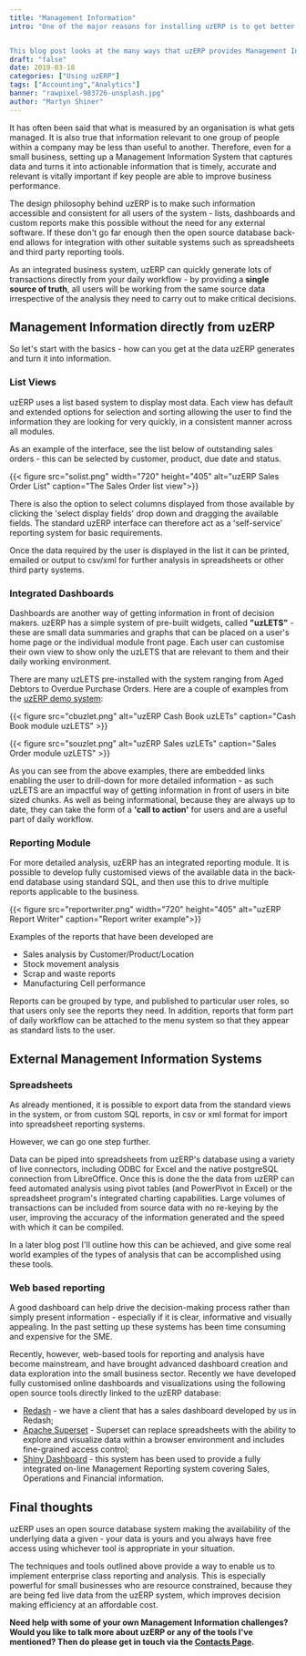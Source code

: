 ```yaml
---
title: "Management Information"
intro: "One of the major reasons for installing uzERP is to get better information for key decision makers.


This blog post looks at the many ways that uzERP provides Management Information for your business."
draft: "false"
date: 2019-03-18
categories: ["Using uzERP"]
tags: ["Accounting","Analytics"]
banner: "rawpixel-983726-unsplash.jpg"
author: "Martyn Shiner"
---
```

It has often been said that what is measured by an organisation is what gets managed. It is also true that information relevant to one group of people within a company may be less than useful to another. Therefore, even for a small business, setting up a Management Information System that captures data and turns it into actionable information that is timely, accurate and relevant is vitally important if key people are able to improve business performance.

The design philosophy behind uzERP is to make such information accessible and consistent for all users of the system - lists, dashboards and custom reports make this possible without the need for any external software. If these don't go far enough then the open source database back-end allows for integration with other suitable systems such as spreadsheets and third party reporting tools.

As an integrated business system, uzERP can quickly generate lots of transactions directly from your daily workflow - by providing a **single source of truth**, all users will be working from the same source data irrespective of the analysis they need to carry out to make critical decisions.

## Management Information directly from uzERP

So let's start with the basics - how can you get at the data uzERP generates and turn it into information.

### List Views

uzERP uses a list based system to display most data. Each view has default and extended options for selection and sorting allowing the user to find the information they are looking for very quickly, in a consistent manner across all modules.

As an example of the interface, see the list below of outstanding sales orders - this can be selected by customer, product, due date and status.

{{< figure src="solist.png" width="720" height="405" alt="uzERP Sales Order List" caption="The Sales Order list view">}}

There is also the option to select columns displayed from those available by clicking the 'select display fields' drop down and dragging the available fields. The standard uzERP interface can therefore act as a 'self-service' reporting system for basic requirements.

Once the data required by the user is displayed in the list it can be printed, emailed or output to csv/xml for further analysis in spreadsheets or other third party systems.

### Integrated Dashboards

Dashboards are another way of getting information in front of decision makers. uzERP has a simple system of pre-built widgets, called __"uzLETS"__ - these are small data summaries and graphs that can be placed on a user's home page or the individual module front page. Each user can customise their own view to show only the uzLETS that are relevant to them and their daily working environment.

There are many uzLETS pre-installed with the system ranging from Aged Debtors to Overdue Purchase Orders. Here are a couple of examples from the [uzERP demo system](https://demo.uzerp.com):

{{< figure src="cbuzlet.png" alt="uzERP Cash Book uzLETs" caption="Cash Book module uzLETS" >}}

{{< figure src="souzlet.png" alt="uzERP Sales uzLETs" caption="Sales Order module uzLETS" >}}

As you can see from the above examples, there are embedded links enabling the user to drill-down for more detailed information - as such uzLETS are an impactful way of getting information in front of users in bite sized chunks. As well as being informational, because they are always up to date, they can take the form of a __'call to action'__ for users and are a useful part of daily workflow.

### Reporting Module

For more detailed analysis, uzERP has an integrated reporting module. It is possible to develop fully customised views of the available data in the back-end database using standard SQL, and then use this to drive multiple reports applicable to the business.

{{< figure src="reportwriter.png" width="720" height="405" alt="uzERP Report Writer" caption="Report writer example">}}

Examples of the reports that have been developed are

* Sales analysis by Customer/Product/Location
* Stock movement analysis
* Scrap and waste reports
* Manufacturing Cell performance

Reports can be grouped by type, and published to particular user roles, so that users only see the reports they need. In addition, reports that form part of daily workflow can be attached to the menu system so that they appear as standard lists to the user.

## External Management Information Systems

### Spreadsheets

As already mentioned, it is possible to export data from the standard views in the system, or from custom SQL reports, in csv or xml format for import into spreadsheet reporting systems.

However, we can go one step further.

Data can be piped into spreadsheets from uzERP's database using a variety of live connectors, including ODBC for Excel and the native postgreSQL connection from LibreOffice. Once this is done the the data from uzERP can feed automated analysis using pivot tables (and PowerPivot in Excel) or the spreadsheet program's integrated charting capabilities. Large volumes of transactions can be included from source data with no re-keying by the user, improving the accuracy of the information generated and the speed with which it can be compiled.

In a later blog post I'll outline how this can be achieved, and give some real world examples of the types of analysis that can be accomplished using these tools.

### Web based reporting

A good dashboard can help drive the decision-making process rather than simply present information - especially if it is clear, informative and visually appealing. In the past setting up these systems has been time consuming and expensive for the SME.

Recently, however, web-based tools for reporting and analysis have become mainstream, and have brought advanced dashboard creation and data exploration into the small business sector. Recently we have developed fully customised online dashboards and visualizations using the following open source tools directly linked to the uzERP database:

* [Redash](https://redash.io/) - we have a client that has a sales dashboard developed by us in Redash;
* [Apache Superset](https://github.com/apache/incubator-superset/blob/master/README.md) - Superset can replace spreadsheets with the ability to explore and visualize data within a browser environment and includes fine-grained access control;
* [Shiny Dashboard](https://rstudio.github.io/shinydashboard/) - this system has been used to provide a fully integrated on-line Management Reporting system covering Sales, Operations and Financial information.

## Final thoughts

uzERP uses an open source database system making the availability of the underlying data a given - your data is yours and you always have free access using whichever tool is appropriate in your situation.

The techniques and tools outlined above provide a way to enable us to implement enterprise class reporting and analysis. This is especially powerful for small businesses who are resource constrained, because they are being fed live data from the uzERP system, which improves decision making efficiency at an affordable cost.

__Need help with some of your own Management Information challenges? Would you like to talk more about uzERP or any of the tools I've mentioned? Then do please get in touch via the [Contacts Page](/contact/).__